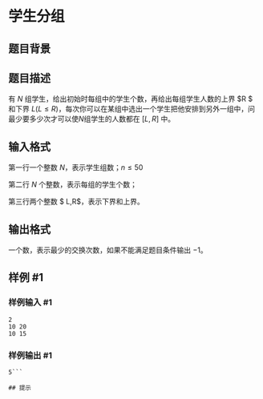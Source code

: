 # 学生分组

## 题目背景



## 题目描述

有 $N$ 组学生，给出初始时每组中的学生个数，再给出每组学生人数的上界 $R $ 和下界 $L(L \le R)$，每次你可以在某组中选出一个学生把他安排到另外一组中，问最少要多少次才可以使$N$组学生的人数都在 $[L,R]$ 中。


## 输入格式

第一行一个整数 $N$，表示学生组数；$n \le 50$

第二行 $N$ 个整数，表示每组的学生个数；

第三行两个整数 $ L,R$，表示下界和上界。


## 输出格式

一个数，表示最少的交换次数，如果不能满足题目条件输出 $-1$。

## 样例 #1

### 样例输入 #1
```
2
10 20
10 15
```

### 样例输出 #1

```
5```

## 提示


